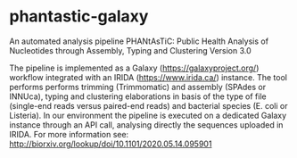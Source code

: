 # phantastic-galaxy
An automated analysis pipeline PHANtAsTiC: Public Health Analysis of Nucleotides through Assembly, Typing and Clustering
Version 3.0

The pipeline is implemented as a Galaxy (https://galaxyproject.org/) workflow integrated with an IRIDA (https://www.irida.ca/) instance.
The tool performs performs trimming (Trimmomatic) and assembly (SPAdes or INNUca), typing and clustering elaborations 
in basis of the type of file (single-end reads versus paired-end reads) and bacterial species (E. coli or Listeria).
In our environment the pipeline is executed on a dedicated Galaxy instance through an API call, 
analysing directly the sequences uploaded in IRIDA.
For more information see: http://biorxiv.org/lookup/doi/10.1101/2020.05.14.095901

